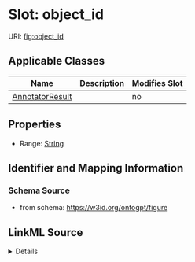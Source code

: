 

# Slot: object_id

URI: [fig:object_id](http://w3id.org/ontogpt/figure-templateobject_id)



<!-- no inheritance hierarchy -->





## Applicable Classes

| Name | Description | Modifies Slot |
| --- | --- | --- |
| [AnnotatorResult](AnnotatorResult.md) |  |  no  |







## Properties

* Range: [String](String.md)





## Identifier and Mapping Information







### Schema Source


* from schema: https://w3id.org/ontogpt/figure




## LinkML Source

<details>
```yaml
name: object_id
from_schema: https://w3id.org/ontogpt/figure
rank: 1000
alias: object_id
owner: AnnotatorResult
domain_of:
- AnnotatorResult
range: string

```
</details>